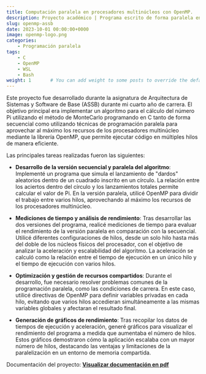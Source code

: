 ```yaml
---
title: Computación paralela en procesadores multinúcleos con OpenMP.
description: Proyecto académico | Programa escrito de forma paralela en C con OpenMP que cálcula el valor del número Pi mediante el método Montecarlo aprovechando los múltiples núcleos del procesador multinúcleo de la máquina donde se ejecuta.  
slug: openmp-assb
date: 2023-10-01 00:00:00+0000
image: openmp-logo.png
categories:
    - Programación paralela
tags:
    - C
    - OpenMP
    - WSL
    - Bash
weight: 1       # You can add weight to some posts to override the default sorting (date descending)
---
```


Este proyecto fue desarrollado durante la asignatura de Arquitectura de Sistemas y Software de Base (ASSB) durante mi cuarto año de carrera. El objetivo principal era implementar un algoritmo para el cálculo del número Pi utilizando el método de MonteCarlo programando en C tanto de forma secuencial como utilizando técnicas de programación paralela para aprovechar al máximo los recursos de los procesadores multinúcleo mediante la librería OpenMP, que permite ejecutar código en múltiples hilos de manera eficiente.

Las principales tareas realizadas fueron las siguientes:

- **Desarrollo de la versión secuencial y paralela del algoritmo**: Implementé un programa que simula el lanzamiento de "dardos" aleatorios dentro de un cuadrado inscrito en un círculo. La relación entre los aciertos dentro del círculo y los lanzamientos totales permite calcular el valor de Pi. En la versión paralela, utilicé OpenMP para dividir el trabajo entre varios hilos, aprovechando al máximo los recursos de los procesadores multinúcleo.

- **Mediciones de tiempo y análisis de rendimiento**: Tras desarrollar las dos versiones del programa, realicé mediciones de tiempo para evaluar el rendimiento de la versión paralela en comparación con la secuencial. Utilicé diferentes configuraciones de hilos, desde un solo hilo hasta más del doble de los núcleos físicos del procesador, con el objetivo de analizar la aceleración y escalabilidad del algoritmo. La aceleración se calculó como la relación entre el tiempo de ejecución en un único hilo y el tiempo de ejecución con varios hilos.

- **Optimización y gestión de recursos compartidos**: Durante el desarrollo, fue necesario resolver problemas comunes de la programación paralela, como las condiciones de carrera. En este caso, utilicé directivas de OpenMP para definir variables privadas en cada hilo, evitando que varios hilos accedieran simultáneamente a las mismas variables globales y afectaran el resultado final.

- **Generación de gráficos de rendimiento**: Tras recopilar los datos de tiempos de ejecución y aceleración, generé gráficos para visualizar el rendimiento del programa a medida que aumentaba el número de hilos. Estos gráficos demostraron cómo la aplicación escalaba con un mayor número de hilos, destacando las ventajas y limitaciones de la paralelización en un entorno de memoria compartida. 


Documentación del proyecto: [**Visualizar documentación en pdf**](ASSB-openmp.pdf)